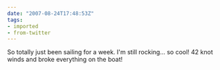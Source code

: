 ```yaml
---
date: "2007-08-24T17:48:53Z"
tags:
- imported
- from-twitter
---
```

So totally just been sailing for a week. I'm still rocking... so cool! 42 knot winds and broke everything on the boat!
